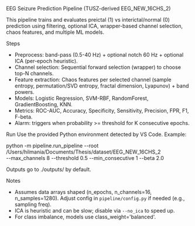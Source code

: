 EEG Seizure Prediction Pipeline (TUSZ-derived EEG_NEW_16CHS_2)

This pipeline trains and evaluates preictal (1) vs interictal/normal (0) prediction using filtering, optional ICA, wrapper-based channel selection, chaos features, and multiple ML models.

Steps
- Preprocess: band-pass (0.5-40 Hz) + optional notch 60 Hz + optional ICA (per-epoch heuristic).
- Channel selection: Sequential forward selection (wrapper) to choose top-N channels.
- Feature extraction: Chaos features per selected channel (sample entropy, permutation/SVD entropy, fractal dimension, Lyapunov) + band powers.
- Models: Logistic Regression, SVM-RBF, RandomForest, GradientBoosting, KNN.
- Metrics: ROC-AUC, Accuracy, Specificity, Sensitivity, Precision, FPR, F1, F-beta.
- Alarm: triggers when probability >= threshold for K consecutive epochs.

Run
Use the provided Python environment detected by VS Code. Example:

python -m pipeline.run_pipeline --root /Users/hilmania/Documents/Thesis/dataset/EEG_NEW_16CHS_2 \
  --max_channels 8 --threshold 0.5 --min_consecutive 1 --beta 2.0

Outputs go to ./outputs/ by default.

Notes
- Assumes data arrays shaped (n_epochs, n_channels=16, n_samples=1280). Adjust config in `pipeline/config.py` if needed (e.g., sampling freq).
- ICA is heuristic and can be slow; disable via `--no_ica` to speed up.
- For class imbalance, models use class_weight='balanced'.
